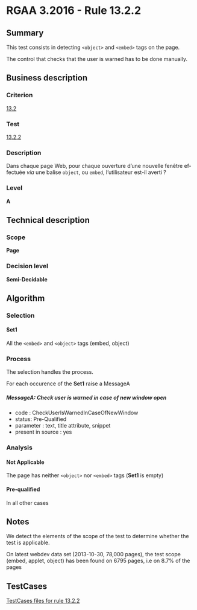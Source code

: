 # RGAA 3.2016 - Rule 13.2.2

## Summary
This test consists in detecting `<object>` and `<embed>` tags on the page.

The control that checks that the user is warned has to be done manually.

## Business description

### Criterion
[13.2](http://references.modernisation.gouv.fr/rgaa-accessibilite/2016/criteres.html#crit-13-2)

### Test
[13.2.2](http://references.modernisation.gouv.fr/rgaa-accessibilite/2016/criteres.html#test-13-2-2)

### Description
<div lang="fr">Dans chaque page Web, pour chaque ouverture d&#x2019;une nouvelle fen&#xEA;tre effectu&#xE9;e <i>via</i> une balise <code lang="en">object</code>, ou <code lang="en">embed</code>, l&#x2019;utilisateur est-il averti&nbsp;?</div>

### Level
**A**

## Technical description

### Scope
**Page**

### Decision level
**Semi-Decidable**

## Algorithm

### Selection

#### Set1

All the `<embed>` and `<object>` tags (embed, object)

### Process

The selection handles the process.

For each occurence of the **Set1** raise a MessageA

##### MessageA: Check user is warned in case of new window open

-   code : CheckUserIsWarnedInCaseOfNewWindow
-   status: Pre-Qualified
-   parameter : text, title attribute, snippet
-   present in source : yes

### Analysis

#### Not Applicable

The page has neither `<object>` nor `<embed>` tags (**Set1** is empty)

#### Pre-qualified

In all other cases

## Notes

We detect the elements of the scope of the test to determine whether the
test is applicable.

On latest webdev data set (2013-10-30, 78,000 pages), the test scope
(embed, applet, object) has been found on 6795 pages, i.e on 8.7% of the
pages



##  TestCases

[TestCases files for rule 13.2.2](https://github.com/Asqatasun/Asqatasun/tree/develop/rules/rules-rgaa3.2016/src/test/resources/testcases/rgaa32016/Rgaa32016Rule130202/)


